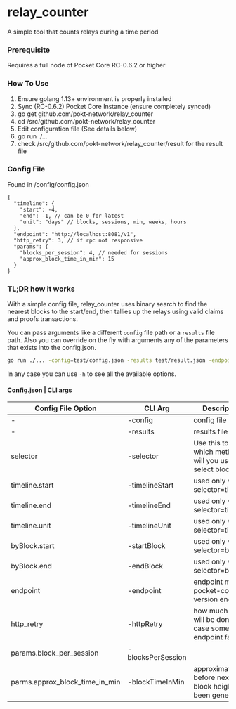 # relay_counter
A simple tool that counts relays during a time period

### Prerequisite
Requires a full node of Pocket Core RC-0.6.2 or higher

### How To Use

1) Ensure golang 1.13+ environment is properly installed
2) Sync (RC-0.6.2) Pocket Core Instance (ensure completely synced)
3) go get github.com/pokt-network/relay_counter
4) cd <GOPATH>/src/github.com/pokt-network/relay_counter
5) Edit configuration file (See details below)
6) go run ./...
7) check <GOPATH>/src/github.com/pokt-network/relay_counter/result for the result file

### Config File
Found in <path to relay_counter>/config/config.json
```
{
  "timeline": {
    "start": -4,
    "end": -1, // can be 0 for latest
    "unit": "days" // blocks, sessions, min, weeks, hours
  },
  "endpoint": "http://localhost:8081/v1",
  "http_retry": 3, // if rpc not responsive
  "params": {
    "blocks_per_session": 4, // needed for sessions
    "approx_block_time_in_min": 15
  }
}
```
  
### TL;DR how it works
With a simple config file, relay_counter uses binary search to find the nearest blocks to the start/end, then tallies up the relays using valid claims and proofs transactions. 

You can pass arguments like a different `config` file path or a `results` file path. Also you can override on the fly with arguments any of the parameters that exists into the config.json.

```bash
go run ./... -config=test/config.json -results test/result.json -endpoint=https://some.node.com/v1
```

In any case you can use `-h` to see all the available options.

#### Config.json | CLI args
| Config File Option             | CLI Arg           | Description                                                 | Options/Default                                      |
|--------------------------------|-------------------|-------------------------------------------------------------|------------------------------------------------------|
| -                              | -config           | config file path                                            | config/config.json                                   |
| -                              | -results          | results file path                                           | result/<date>.json                                   |
| selector                       | -selector         | Use this to point which method will you use to select block | timeline, byClock                                    |
| timeline.start                 | -timelineStart    | used only when selector=timeline                            |                                                      |
| timeline.end                   | -timelineEnd      | used only when selector=timeline                            |                                                      |
| timeline.unit                  | -timelineUnit     | used only when selector=timeline                            | block[s],session[s],minute[s],hour[s],day[s],week[s] |
| byBlock.start                  | -startBlock       | used only when selector=byBlock                             |                                                      |
| byBlock.end                    | -endBlock         | used only when selector=byBlock                             |                                                      |
| endpoint                       | -endpoint         | endpoint must be pocket-core version endpoint               |                                                      |
| http_retry                     | -httpRetry        | how much retries will be done in case some endpoint fail    |                                                      |
| params.block_per_session       | -blocksPerSession |                                                             |                                                      |
| parms.approx_block_time_in_min | -blockTimeInMin   | approximate time before next block height been generated    |                                                      |